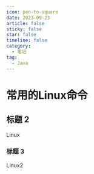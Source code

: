 ```yaml
---
icon: pen-to-square
date: 2023-09-23
article: false
sticky: false
star: false
timeline: false
category:
  - 笔记
tag:
  - Java
---
```


# 常用的Linux命令

## 标题 2

Linux

### 标题 3

Linux2
